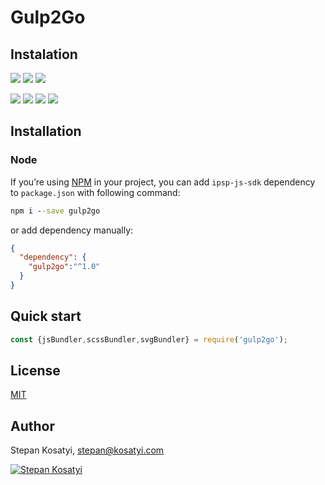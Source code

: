 # Gulp2Go

## Instalation

[![](https://img.shields.io/github/issues/kosatyi/gulp2go)]()
[![](https://img.shields.io/github/forks/kosatyi/gulp2go)]()
[![](https://img.shields.io/github/stars/kosatyi/gulp2go)]()

[![](https://img.shields.io/npm/v/gulp2go.svg)]()
[![](https://img.shields.io/npm/dt/gulp2go.svg)]()
[![](https://img.shields.io/github/license/kosatyi/gulp2go.svg)]()
[![](https://img.shields.io/badge/official-website-green.svg)](https://kosatyi.com/gulp2go/)

## Installation

### Node

If you’re using [NPM](https://npmjs.com/) in your project, you can add `ipsp-js-sdk` dependency to `package.json`
with following command:

```cmd
npm i --save gulp2go
```

or add dependency manually:

```json
{
  "dependency": {
    "gulp2go":"^1.0"
  }
}
```

## Quick start

```javascript
const {jsBundler,scssBundler,svgBundler} = require('gulp2go');
```

## License

[MIT](https://github.com/cloudipsp/ipsp-js-sdk/blob/HEAD/LICENSE)

## Author

Stepan Kosatyi, stepan@kosatyi.com

[![Stepan Kosatyi](https://img.shields.io/badge/stepan-kosatyi-purple.svg)](https://kosatyi.com/)
